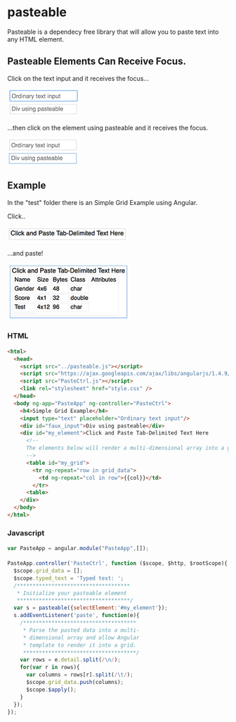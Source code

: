 # pasteable
Pasteable is a dependecy free library that will allow you to paste text into any HTML element.
## Pasteable Elements Can Receive Focus.
Click on the text input and it receives the focus...

![Ordinary Text Input](https://raw.githubusercontent.com/kathan/pasteable/master/img/ordinary_text_input.png)

...then click on the element using pasteable and it receives the focus.

![Div using pasteable](https://raw.githubusercontent.com/kathan/pasteable/master/img/div_using_pasteable.png)

## Example
In the "test" folder there is an Simple Grid Example using Angular.

Click..

![Click and paste](https://raw.githubusercontent.com/kathan/pasteable/master/img/click_and_paste.png)

...and paste!

![Click and paste](https://raw.githubusercontent.com/kathan/pasteable/master/img/pasted_data.png)

### HTML
```html
<html>
  <head>
    <script src="../pasteable.js"></script>
    <script src="https://ajax.googleapis.com/ajax/libs/angularjs/1.4.9/angular.min.js"></script>
    <script src="PasteCtrl.js"></script>
    <link rel="stylesheet" href="style.css" />
  </head>
  <body ng-app="PasteApp" ng-controller="PasteCtrl">
    <h4>Simple Grid Example</h4>
    <input type="text" placeholder="Ordinary text input"/>
    <div id="faux_input">Div using pasteable</div>
    <div id="my_element">Click and Paste Tab-Delimited Text Here
      <!--
      The elements below will render a multi-dimensional array into a grid
      -->
      <table id="my_grid">
        <tr ng-repeat="row in grid_data">
          <td ng-repeat="col in row">{{col}}</td>
        </tr>
      <table>
    </div>
  </body>
</html>
```
### Javascript
```javascript
var PasteApp = angular.module("PasteApp",[]);

PasteApp.controller('PasteCtrl', function ($scope, $http, $rootScope){
  $scope.grid_data = [];
  $scope.typed_text = 'Typed text: ';
  /************************************
   * Initialize your pasteable element
   ************************************/
  var s = pasteable({selectElement:'#my_element'});
  s.addEventListener('paste', function(e){
    /************************************
     * Parse the pasted data into a multi-
     * dimensional array and allow Angular
     * template to render it into a grid.
     ************************************/
    var rows = e.detail.split(/\n/);
    for(var r in rows){
      var columns = rows[r].split(/\t/);
      $scope.grid_data.push(columns);
      $scope.$apply();
    }
  });
});
```
